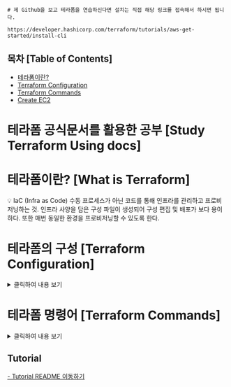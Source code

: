 ```
# 제 Github을 보고 테라폼을 연습하신다면 설치는 직접 해당 링크를 접속해서 하시면 됩니다.

https://developer.hashicorp.com/terraform/tutorials/aws-get-started/install-cli
```

## 목차 [Table of Contents]

- [테라폼이란?](#테라폼이란-what-is-terraform)
- [Terraform Configuration](#테라폼의-구성-terraform-configuration)
- [Terraform Commands](#테라폼-명령어-terraform-commands)
- [Create EC2](#create-eC2)

# 테라폼 공식문서를 활용한 공부 [Study Terraform Using docs]

# 테라폼이란? [What is Terraform]

💡 IaC (Infra as Code)
수동 프로세스가 아닌 코드를 통해 인프라를 관리하고 프로비저닝하는 것. 인프라 사양을 담은 구성 파일이 생성되어 구성 편집 및 배포가 보다 용이하다. 또한 매번 동일한 환경을 프로비저닝할 수 있도록 한다.

# 테라폼의 구성 [Terraform Configuration]

<details>
  <summary>클릭하여 내용 보기</summary>

## 1. 테라폼 설정 파일(\*.tf) [Terraform Configuration Files]

테라폼은 resource, data, output, variable의 블럭들로 파일이 구성된다.

### Resource

### Data

### Output

### variable

</details>

# 테라폼 명령어 [Terraform Commands]

<details>
  <summary>클릭하여 내용 보기</summary>

Terraform은 인프라스트럭처를 코드로 관리하는 도구입니다. 다음은 Terraform을 사용할 때 기본적으로 자주 사용되는 주요 명령어들입니다:

## `terraform init`

이 명령은 Terraform 프로젝트를 초기화합니다. 필요한 Terraform 프로바이더 플러그인을 설치하고, 기타 필요한 구성 파일을 준비합니다.

## `terraform plan`

이 명령은 설정된 Terraform 코드를 기반으로 실행 계획을 생성합니다. 이 계획은 실제 리소스에 적용되기 전에 무엇이 변경될지 미리 보여줍니다.

## `terraform apply`

이 명령은 terraform plan에서 생성된 실행 계획을 실제 인프라에 적용합니다. 이 과정에서 실제 리소스가 생성, 변경, 삭제됩니다.

## `terraform destroy`

이 명령은 Terraform을 통해 생성된 모든 리소스를 제거합니다. 이 명령은 인프라를 철거할 때 사용됩니다.

## `terraform validate`

이 명령은 Terraform 구성 파일이 유효한지 검사합니다. 구성 오류를 사전에 찾아내는 데 유용합니다.

## `terraform fmt`

이 명령은 Terraform 구성 파일을 표준 형식에 맞게 자동으로 정렬합니다. 코드의 가독성을 높이고 일관성을 유지하는 데 도움을 줍니다.

## `terraform taint`

특정 Terraform 관리 리소스를 '손상된' 상태로 표시합니다. 다음 apply 실행 시 Terraform은 이 리소스를 강제로 재생성합니다.

## `terraform untaint`

terraform taint로 손상된 리소스의 손상 표시를 제거합니다.

## `terraform workspace`

여러 환경을 동일한 구성으로 관리할 수 있도록 워크스페이스를 제공합니다. 이 명령은 워크스페이스를 생성, 변경, 목록 보기 등을 수행할 수 있습니다.

## `terraform workspace list`

이 명령어들은 Terraform을 사용하여 인프라를 효율적으로 관리하는 데 필수적인 도구입니다.

</details>

## Tutorial

[- Tutorial README 이동하기](tutorial/README.md)

